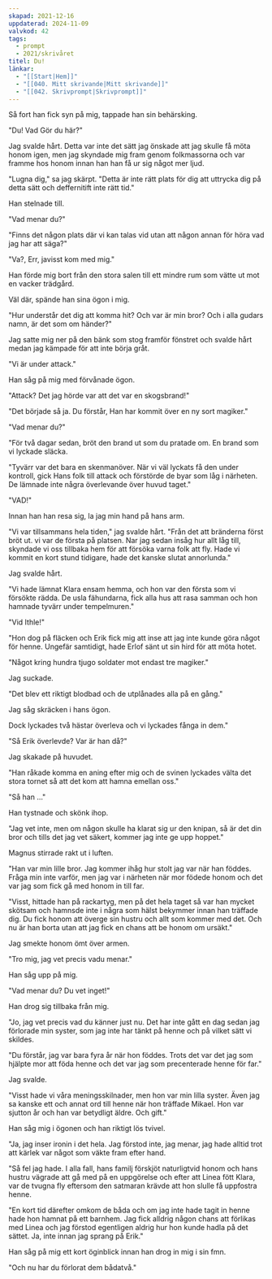```yaml
---
skapad: 2021-12-16
uppdaterad: 2024-11-09
valvkod: 42
tags:
  - prompt
  - 2021/skrivåret
titel: Du!
länkar:
  - "[[Start|Hem]]"
  - "[[040. Mitt skrivande|Mitt skrivande]]"
  - "[[042. Skrivprompt|Skrivprompt]]"
---
```

Så fort han fick syn på mig, tappade han sin behärsking.

"Du! Vad Gör du här?"

Jag svalde hårt. Detta var inte det sätt jag önskade att jag skulle få möta honom igen, men jag skyndade mig fram genom folkmassorna och var framme hos honom innan han han få ur sig något mer ljud.

"Lugna dig," sa jag skärpt. "Detta är inte rätt plats för dig att uttrycka dig på detta sätt och deffernitift inte rätt tid."

Han stelnade till.

"Vad menar du?"

"Finns det någon plats där vi kan talas vid utan att någon annan för höra vad jag har att säga?"

"Va?, Err, javisst kom med mig."

Han förde mig bort från den stora salen till ett mindre rum som vätte ut mot en vacker trädgård.

Väl där, spände han sina ögon i mig.

"Hur understår det dig att komma hit? Och var är min bror? Och i alla gudars namn, är det som om händer?"

Jag satte mig ner på den bänk som stog framför fönstret och svalde hårt medan jag kämpade för att inte börja gråt.

"Vi är under attack."

Han såg på mig med förvånade ögon.

"Attack? Det jag hörde var att det var en skogsbrand!"

"Det började så ja. Du förstår, Han har kommit över en ny sort magiker."

"Vad menar du?"

"För två dagar sedan, bröt den brand ut som du pratade om. En brand som vi lyckade släcka.

"Tyvärr var det bara en skenmanöver. När vi väl lyckats få den under kontroll, gick Hans folk till attack och förstörde de byar som låg i närheten. De lämnade inte några överlevande över huvud taget."

"VAD!"

Innan han han resa sig, la jag min hand på hans arm.

"Vi var tillsammans hela tiden," jag svalde hårt. "Från det att bränderna först bröt ut. vi var de första på platsen. Nar jag sedan insåg hur allt låg till, skyndade vi oss tillbaka hem för att försöka varna folk att fly. Hade vi kommit en kort stund tidigare, hade det kanske slutat annorlunda."

Jag svalde hårt.

"Vi hade lämnat Klara ensam hemma, och hon var den första som vi försökte rädda. De usla fähundarna, fick alla hus att rasa samman och hon hamnade tyvärr under tempelmuren."

"Vid Ithle!"

"Hon dog på fläcken och Erik fick mig att inse att jag inte kunde göra något för henne. Ungefär samtidigt, hade Erlof sänt ut sin hird för att möta hotet. 

"Något kring hundra tjugo soldater mot endast tre magiker."

Jag suckade.

"Det blev ett riktigt blodbad och de utplånades alla på en gång."

Jag såg skräcken i hans ögon.

Dock lyckades två hästar överleva och vi lyckades fånga in dem."

"Så Erik överlevde? Var är han då?"

Jag skakade på huvudet.

"Han råkade komma en aning efter mig och de svinen lyckades välta det stora tornet så att det kom att hamna emellan oss."

"Så han ..."

Han tystnade och skönk ihop.

"Jag vet inte, men om någon skulle ha klarat sig ur den knipan, så är det din bror och tills det jag vet säkert, kommer jag inte ge upp hoppet."

Magnus stirrade rakt ut i luften.

"Han var min lille bror. Jag kommer ihåg hur stolt jag var när han föddes. Fråga min inte varför, men jag var i närheten när mor födede honom och det var jag som fick gå med honom in till far.

"Visst, hittade han på rackartyg, men på det hela taget så var han mycket skötsam och hamnsde inte i några som hälst bekymmer innan han träffade dig. Du fick honom att överge sin hustru och allt som kommer med det. Och nu är han borta utan att jag fick en chans att be honom om ursäkt."

Jag smekte honom ömt över armen.

"Tro mig, jag vet precis vadu menar."

Han såg upp på mig.

"Vad menar du? Du vet inget!"

Han drog sig tillbaka från mig.

"Jo, jag vet precis vad du känner just nu. Det har inte gått en dag sedan jag förlorade min syster, som jag inte har tänkt på henne och på vilket sätt vi skildes.

"Du förstår, jag var bara fyra år när hon föddes. Trots det var det jag som hjälpte mor att föda henne och det var jag som precenterade henne för far."

Jag svalde.

"Visst hade vi våra meningsskilnader, men hon var min lilla syster. Även jag sa kanske ett och annat ord till henne när hon träffade Mikael. Hon var sjutton år och han var betydligt äldre. Och gift."

Han såg mig i ögonen och han riktigt lös tvivel.

"Ja, jag inser ironin i det hela. Jag förstod inte, jag menar, jag hade alltid trot att kärlek var något som väkte fram efter hand.

"Så fel jag hade. I alla fall, hans familj förskjöt naturligtvid honom och hans hustru vägrade att gå med på en uppgörelse och efter att Linea fött Klara, var de tvugna fly eftersom den satmaran krävde att hon slulle få uppfostra henne.

"En kort tid därefter omkom de båda och om jag inte hade tagit in henne hade hon hamnat på ett barnhem. Jag fick alldrig någon chans att förlikas med Linea och jag förstod egentligen aldrig hur hon kunde hadla på det sättet. Ja, inte innan jag sprang på Erik."

Han såg på mig ett kort öginblick innan han drog in mig i sin fmn.

"Och nu har du förlorat dem bådatvå."